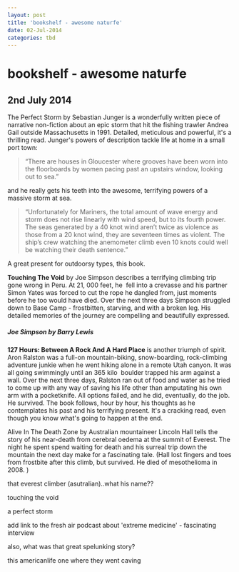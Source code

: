 ```yaml
---
layout: post
title: 'bookshelf - awesome naturfe'
date: 02-Jul-2014
categories: tbd
---
```


# bookshelf - awesome naturfe

## 2nd July 2014

The Perfect Storm by Sebastian Junger is a wonderfully written piece of narrative non-fiction about an epic storm that hit the fishing trawler Andrea Gail outside Massachusetts in 1991. Detailed,   meticulous and powerful, it's a thrilling read. Junger's powers of description tackle life at home in a small port town:

<blockquote>“There are houses in Gloucester where grooves have been worn into the floorboards by women pacing past an upstairs window, looking out to sea.”</blockquote>

and he really gets his teeth into the awesome, terrifying powers of a massive storm at sea.

<blockquote>“Unfortunately for Mariners, the total amount of wave energy and storm does not rise linearly with wind speed, but to its fourth power. The seas generated by a 40 knot wind aren’t twice as violence as those from a 20 knot wind, they are seventeen times as violent. The ship’s crew watching the anemometer climb even 10 knots could well be watching their death sentence.”</blockquote>

A great present for outdoorsy types, this book.

**Touching The Void** by Joe Simpson describes a terrifying climbing trip gone wrong in Peru. At 21, 000 feet, he  fell into a crevasse and his partner Simon Yates was forced to cut the rope he dangled from, just moments before he too would have died. Over the next three days Simpson struggled down to Base Camp - frostbitten, starving, and with a broken leg. His detailed memories of the journey are compelling and beautifully expressed.

<p <img class="photo-horiz" src="/images/2014/07/Peop_Pers_14simpson-mountaineer.jpg" /></p>

<h5 <a href="http://barrylewisphotography.com/pm/pages/imagegroup.public.image.php?igId=57&amp;pos=14">Joe Simpson by Barry Lewis</a></h5>

**127 Hours: Between A Rock And A Hard Place** is another triumph of spirit. Aron Ralston was a full-on mountain-biking, snow-boarding, rock-climbing adventure junkie when he went hiking alone in a remote Utah canyon. It was all going swimmingly until an 365 kilo  boulder trapped his arm against a wall. Over the next three days, Ralston ran out of food and water as he tried to come up with any way of saving his life other than amputating his own arm with a pocketknife. All options failed, and he did, eventually, do the job. He survived. The book follows, hour by hour, his thoughts as he contemplates his past and his terrifying present. It's a cracking read, even though you know what's going to happen at the end.

Alive In The Death Zone by Australian mountaineer Lincoln Hall tells the story of his near-death from cerebral oedema at the summit of Everest. The night he spent spend waiting for death and his surreal trip down the mountain the next day make for a fascinating tale. (Hall lost fingers and toes from frostbite after this climb, but survived. He died of mesothelioma in 2008. )

that everest climber (asutralian)..what his name??

touching the void

a perfect storm

 

 

 

add link to the fresh air podcast about 'extreme medicine' - fascinating interview

also, what was that great spelunking story?

this americanlife one where they went caving

 
